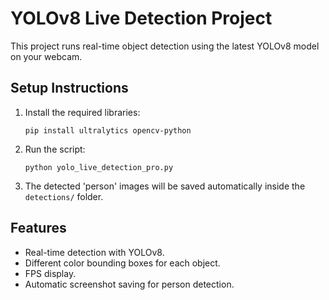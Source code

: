 # YOLOv8 Live Detection Project

This project runs real-time object detection using the latest YOLOv8 model on your webcam.

## Setup Instructions

1. Install the required libraries:
   ```
   pip install ultralytics opencv-python
   ```

2. Run the script:
   ```
   python yolo_live_detection_pro.py
   ```

3. The detected 'person' images will be saved automatically inside the `detections/` folder.

## Features
- Real-time detection with YOLOv8.
- Different color bounding boxes for each object.
- FPS display.
- Automatic screenshot saving for person detection.
